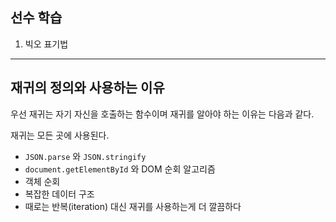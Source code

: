 ## 선수 학습

1. 빅오 표기법

---

## 재귀의 정의와 사용하는 이유

우선 재귀는 자기 자신을 호출하는 함수이며 재귀를 알아야 하는 이유는 다음과 같다.

재귀는 모든 곳에 사용된다.

- `JSON.parse` 와 `JSON.stringify`
- `document.getElementById` 와 DOM 순회 알고리즘
- 객체 순회
- 복잡한 데이터 구조
- 때로는 반복(iteration) 대신 재귀를 사용하는게 더 깔끔하다
